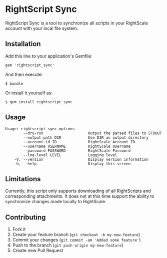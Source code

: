 # RightScript Sync

RightScript Sync is a tool to synchronize all scripts in your RightScale account with your local file system. 

## Installation

Add this line to your application's Gemfile:

    gem 'rightscript_sync'

And then execute:

    $ bundle

Or install it yourself as:

    $ gem install rightscript_sync

## Usage

    Usage: rightscript-sync options
            --dry-run                    Output the parsed files to STDOUT
            --output-path DIR            Use DIR as output directory
            --account-id ID              RightScale Account ID
            --username USERNAME          RightScale Username
            --password PASSWORD          RightScale Password
            --log-level LEVEL            Logging level
        -V, --version                    Display version information
        -h, --help                       Display this screen



## Limitations

Currently, this script only supports downloading of all RightScripts and corresponding attachments. It does not at this time support the ability to synchronize changes made locally to RightScale.

## Contributing

1. Fork it
2. Create your feature branch (`git checkout -b my-new-feature`)
3. Commit your changes (`git commit -am 'Added some feature'`)
4. Push to the branch (`git push origin my-new-feature`)
5. Create new Pull Request
